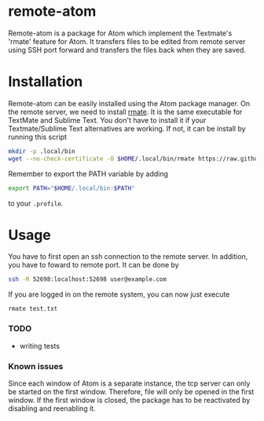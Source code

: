 # remote-atom

Remote-atom is a package for Atom which implement the Textmate's 'rmate' feature for Atom.
It transfers files to be edited from remote server using SSH port forward and transfers the files back when they are saved.

# Installation
Remote-atom can be easily installed using the Atom package manager. On the remote server,
we need to install [rmate](https://github.com/aurora/rmate).
It is the same executable for TextMate and Sublime Text. You don't have to install it
if your Textmate/Sublime Text alternatives are working. If not,
it can be install by running this script

```bash
mkdir -p .local/bin
wget --no-check-certificate -O $HOME/.local/bin/rmate https://raw.github.com/aurora/rmate/master/rmate
```
Remember to export the PATH variable by adding

```bash
export PATH="$HOME/.local/bin:$PATH"
```
to your `.profile`.

# Usage
You have to first open an ssh connection to the remote server. In addition, you have
to foward to remote port. It can be done by

```bash
ssh -R 52698:localhost:52698 user@example.com
```

If you are logged in on the remote system, you can now just execute

```
rmate test.txt
```

### TODO
- writing tests

### Known issues
Since each window of Atom is a separate instance, the tcp server can only be started
on the first window. Therefore, file will only be opened in the first window. If
the first window is closed, the package has to be reactivated by disabling and reenabling
it.  
